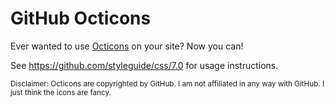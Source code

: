 <h1>GitHub Octicons</h1>
<p>Ever wanted to use <a href="https://github.com/blog/1106-say-hello-to-octicons">Octicons</a> on your site?  Now you can!</p>

<p>See <a href="https://github.com/styleguide/css/7.0">https://github.com/styleguide/css/7.0</a> for usage instructions.</p>

<small>Disclaimer: Octicons are copyrighted by GitHub.  I am not affiliated in any way with GitHub.  I just think the icons are fancy.</small>
